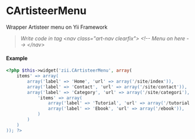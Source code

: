 CArtisteerMenu
==============

Wrapper Artisteer menu on Yii Framework

> *Write code in tag &lt;nav class="art-nav clearfix"&gt;  &lt;!-- Menu on here --&gt;  &lt;/nav&gt;*

#### Example
```php
<?php $this->widget('zii.CArtisteerMenu', array(
	items' => array(
		array('label' => 'Home', 'url' => array('/site/index')),
		array('label' => 'Contact', 'url' => array('/site/contact')),
		array('label' => 'Category', 'url' => array('/site/categori'),
			'items' => array(
				array('label' => 'Tutorial', 'url' => array('/tutorial')),
				array('label' => 'Ebook', 'url' => array('/ebook')),
			)
		)
	)
)); ?>
```